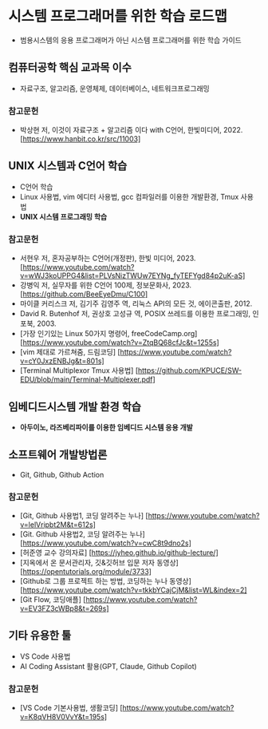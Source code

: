# 시스템 프로그래머를 위한 학습 로드맵

 * 범용시스템의 응용 프로그래머가 아닌 시스템 프로그래머를 위한 학습 가이드

## 컴퓨터공학 핵심 교과목 이수
  * 자료구조, 알고리즘, 운영체제, 데이터베이스, 네트워크프로그래밍

### 참고문헌
 * 박상현 저, 이것이 자료구조 + 알고리즘 이다 with C언어, 한빛미디어, 2022. [https://www.hanbit.co.kr/src/11003]

## UNIX 시스템과 C언어 학습
  * C언어 학습
  * Linux 사용법, vim 에디터 사용법, gcc 컴파일러를 이용한 개발환경, Tmux 사용법
  * **UNIX 시스템 프로그래밍 학습**

### 참고문헌
 * 서현우 저, 혼자공부하는 C언어(개정판), 한빛 미디어, 2023. [https://www.youtube.com/watch?v=wWJ3koUPPG4&list=PLVsNizTWUw7EYNg_fyTEFYgd84p2uK-aS]
 * 강병익 저, 실무자를 위한 C언어 100제, 정보문화사, 2023.[https://github.com/BeeEyeDmu/C100]
 * 마이클 커리스크 저, 김기주 김영주 역, 리눅스 API의 모든 것, 에이콘출판, 2012.
 * David R. Butenhof 저, 권상호 고성규 역, POSIX 쓰레드를 이용한 프로그래밍, 인포북, 2003.
 * [가장 인기있는 Linux 50가지 명령어, freeCodeCamp.org] [https://www.youtube.com/watch?v=ZtqBQ68cfJc&t=1255s]
 * [vim 제대로 가르쳐줌, 드림코딩] [https://www.youtube.com/watch?v=cY0JxzENBJg&t=801s]
 * [Terminal Multiplexor Tmux 사용법] [https://github.com/KPUCE/SW-EDU/blob/main/Terminal-Multiplexer.pdf]

## 임베디드시스템 개발 환경 학습
  * **아두이노, 라즈베리파이를 이용한 임베디드 시스템 응용 개발**

## 소프트웨어 개발방법론
  * Git, Github, Github Action

### 참고문헌
 * [Git, Github 사용법1, 코딩 알려주는 누나] [https://www.youtube.com/watch?v=lelVripbt2M&t=612s]
 * [Git. Github 사용법2, 코딩 알려주는 누나] [https://www.youtube.com/watch?v=cwC8t9dno2s]
 * [허준영 교수 강의자료] [https://jyheo.github.io/github-lecture/]
 * [지옥에서 온 문서관리자, 깃&깃허브 입문 저자 동영상] [https://opentutorials.org/module/3733]
 * [Github로 그룹 프로젝트 하는 방법, 코딩하는 누나 동영상] [https://www.youtube.com/watch?v=tkkbYCajCjM&list=WL&index=2]
 * [Git Flow, 코딩애플] [https://www.youtube.com/watch?v=EV3FZ3cWBp8&t=269s]

## 기타 유용한 툴
  * VS Code 사용법
  * AI Coding Assistant 활용(GPT, Claude, Github Copilot)

### 참고문헌
  * [VS Code 기본사용법, 생활코딩] [https://www.youtube.com/watch?v=K8qVH8V0VvY&t=195s]
